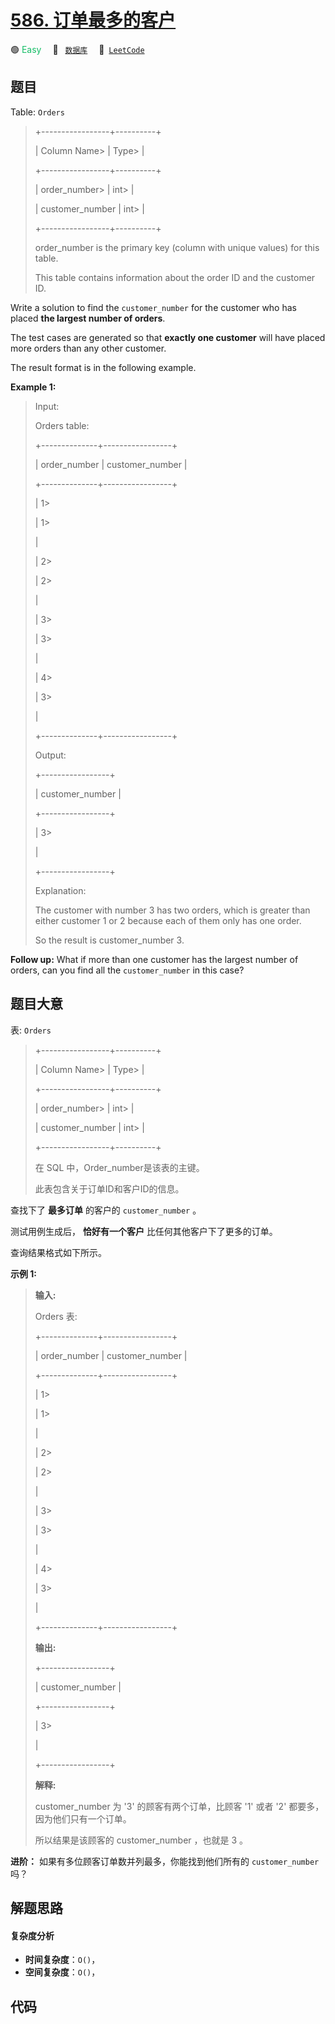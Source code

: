 # [586. 订单最多的客户](https://leetcode.com/problems/customer-placing-the-largest-number-of-orders)

🟢 <font color=#15bd66>Easy</font>&emsp; 🔖&ensp; [`数据库`](/leetcode/outline/tag/database.md)&emsp; 🔗&ensp;[`LeetCode`](https://leetcode.com/problems/customer-placing-the-largest-number-of-orders)

## 题目

Table: `Orders`

> 
> 
> 
> 
> 
> +-----------------+----------+
> 
> | Column Name> 
>  | Type> 
>  |
> 
> +-----------------+----------+
> 
> | order_number> 
> | int> 
>   |
> 
> | customer_number | int> 
>   |
> 
> +-----------------+----------+
> 
> order_number is the primary key (column with unique values) for this table.
> 
> This table contains information about the order ID and the customer ID.
> 
> 



Write a solution to find the `customer_number` for the customer who has placed
**the largest number of orders**.

The test cases are generated so that **exactly one customer** will have placed
more orders than any other customer.

The result format is in the following example.



**Example 1:**

> Input: 
> 
> Orders table:
> 
> +--------------+-----------------+
> 
> | order_number | customer_number |
> 
> +--------------+-----------------+
> 
> | 1> 
> > 
> > 
> | 1> 
> > 
> > 
>    |
> 
> | 2> 
> > 
> > 
> | 2> 
> > 
> > 
>    |
> 
> | 3> 
> > 
> > 
> | 3> 
> > 
> > 
>    |
> 
> | 4> 
> > 
> > 
> | 3> 
> > 
> > 
>    |
> 
> +--------------+-----------------+
> 
> Output: 
> 
> +-----------------+
> 
> | customer_number |
> 
> +-----------------+
> 
> | 3> 
> > 
> > 
>    |
> 
> +-----------------+
> 
> Explanation: 
> 
> The customer with number 3 has two orders, which is greater than either customer 1 or 2 because each of them only has one order. 
> 
> So the result is customer_number 3.
> 
> 



**Follow up:** What if more than one customer has the largest number of
orders, can you find all the `customer_number` in this case?


## 题目大意

表: `Orders`

> 
> 
> 
> 
> 
> +-----------------+----------+
> 
> | Column Name> 
>  | Type> 
>  |
> 
> +-----------------+----------+
> 
> | order_number> 
> | int> 
>   |
> 
> | customer_number | int> 
>   |
> 
> +-----------------+----------+
> 
> 在 SQL 中，Order_number是该表的主键。
> 
> 此表包含关于订单ID和客户ID的信息。
> 
> 



查找下了 **最多订单**  的客户的 `customer_number` 。

测试用例生成后， **恰好有一个客户** 比任何其他客户下了更多的订单。

查询结果格式如下所示。



**示例 1:**

> 
> 
> 
> 
> 
> **输入:** 
> 
> Orders 表:
> 
> +--------------+-----------------+
> 
> | order_number | customer_number |
> 
> +--------------+-----------------+
> 
> | 1> 
> > 
> > 
> | 1> 
> > 
> > 
>    |
> 
> | 2> 
> > 
> > 
> | 2> 
> > 
> > 
>    |
> 
> | 3> 
> > 
> > 
> | 3> 
> > 
> > 
>    |
> 
> | 4> 
> > 
> > 
> | 3> 
> > 
> > 
>    |
> 
> +--------------+-----------------+
> 
> **输出:** 
> 
> +-----------------+
> 
> | customer_number |
> 
> +-----------------+
> 
> | 3> 
> > 
> > 
>    |
> 
> +-----------------+
> 
> **解释:** 
> 
> customer_number 为 '3' 的顾客有两个订单，比顾客 '1' 或者 '2' 都要多，因为他们只有一个订单。
> 
> 所以结果是该顾客的 customer_number ，也就是 3 。
> 
> 



**进阶：** 如果有多位顾客订单数并列最多，你能找到他们所有的 `customer_number` 吗？


## 解题思路

#### 复杂度分析

- **时间复杂度**：`O()`，
- **空间复杂度**：`O()`，

## 代码

```javascript

```